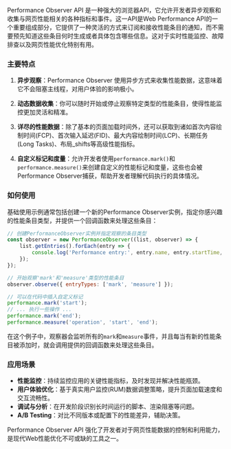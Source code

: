 Performance Observer API 是一种强大的浏览器API，它允许开发者异步观察和收集与网页性能相关的各种指标和事件。这一API是Web Performance API的一个重要组成部分，它提供了一种灵活的方式来订阅和接收性能条目的通知，而不需要预先知道这些条目何时生成或者具体包含哪些信息。这对于实时性能监控、故障排查以及网页性能优化特别有用。

### 主要特点

1. **异步观察**：Performance Observer 使用异步方式来收集性能数据，这意味着它不会阻塞主线程，对用户体验的影响极小。

2. **动态数据收集**：你可以随时开始或停止观察特定类型的性能条目，使得性能监控更加灵活和精准。

3. **详尽的性能数据**：除了基本的页面加载时间外，还可以获取到诸如首次内容绘制时间(FCP)、首次输入延迟(FID)、最大内容绘制时间(LCP)、长期任务(Long Tasks)、布局_shifts等高级性能指标。

4. **自定义标记和度量**：允许开发者使用`performance.mark()`和`performance.measure()`来创建自定义的性能标记和度量，这些也会被Performance Observer捕获，帮助开发者理解代码执行的具体情况。

### 如何使用

基础使用示例通常包括创建一个新的Performance Observer实例，指定你感兴趣的性能条目类型，并提供一个回调函数来处理这些条目：

```javascript
// 创建PerformanceObserver实例并指定观察的条目类型
const observer = new PerformanceObserver((list, observer) => {
    list.getEntries().forEach(entry => {
        console.log('Performance entry:', entry.name, entry.startTime, entry.duration);
    });
});

// 开始观察'mark'和'measure'类型的性能条目
observer.observe({ entryTypes: ['mark', 'measure'] });

// 可以在代码中插入自定义标记
performance.mark('start');
// ... 执行一些操作 ...
performance.mark('end');
performance.measure('operation', 'start', 'end');
```

在这个例子中，观察器会监听所有的`mark`和`measure`事件，并且每当有新的性能条目被添加时，就会调用提供的回调函数来处理这些条目。

### 应用场景

- **性能监控**：持续监控应用的关键性能指标，及时发现并解决性能瓶颈。
- **用户体验优化**：基于真实用户监控(RUM)数据调整策略，提升页面加载速度和交互流畅性。
- **调试与分析**：在开发阶段识别长时间运行的脚本、渲染阻塞等问题。
- **A/B Testing**：对比不同版本或配置下的性能差异，辅助决策。

Performance Observer API 强化了开发者对于网页性能数据的控制和利用能力，是现代Web性能优化不可或缺的工具之一。